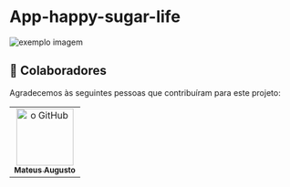 # App-happy-sugar-life

<img src="https://t.ctcdn.com.br/As3NTltZbIEpkMfAGqI4cL_B8kE=/512x288/smart/filters:format(webp)/i519161.png" alt="exemplo imagem">


## 🤝 Colaboradores

Agradecemos às seguintes pessoas que contribuíram para este projeto:

<table>
  <tr>
    <td align="center">
      <a href="#">
        <img src="https://avatars.githubusercontent.com/u/85250525?v=4" width="100px;" alt="o GitHub"/><br>
        <sub>
          <b>Mateus Augusto</b>
        </sub>
      </a>
    </td>
  </tr>
</table>
